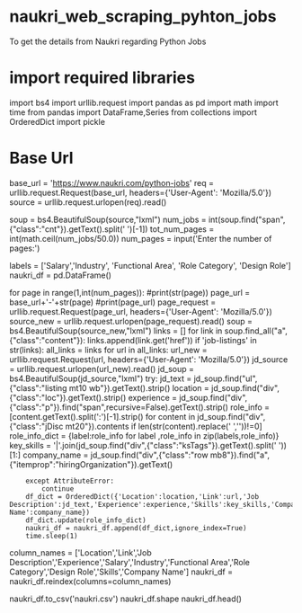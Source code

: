 # naukri_web_scraping_pyhton_jobs
To get the details from Naukri regarding Python Jobs 
# import required libraries
import bs4
import urllib.request
import pandas as pd
import math
import time
from pandas import DataFrame,Series
from collections import OrderedDict
import pickle


# Base Url

base_url = 'https://www.naukri.com/python-jobs'
req = urllib.request.Request(base_url, headers={'User-Agent': 'Mozilla/5.0'})
source = urllib.request.urlopen(req).read()

soup = bs4.BeautifulSoup(source,"lxml")
num_jobs = int(soup.find("span",{"class":"cnt"}).getText().split(' ')[-1])
tot_num_pages = int(math.ceil(num_jobs/50.0))
num_pages = input('Enter the number of pages:')

labels = ['Salary','Industry', 'Functional Area', 'Role Category', 'Design Role']
naukri_df = pd.DataFrame()

for page in range(1,int(num_pages)):
    #print(str(page))
    page_url = base_url+'-'+str(page)
    #print(page_url)
    page_request =  urllib.request.Request(page_url, headers={'User-Agent': 'Mozilla/5.0'})
    source_new = urllib.request.urlopen(page_request).read()
    soup = bs4.BeautifulSoup(source_new,"lxml")
    links = []
    for link in soup.find_all("a",{"class":"content"}):
        links.append(link.get('href'))
    if 'job-listings' in str(links):
        all_links = links
    for url in all_links:
        url_new = urllib.request.Request(url, headers={'User-Agent': 'Mozilla/5.0'})
        jd_source = urllib.request.urlopen(url_new).read()
        jd_soup = bs4.BeautifulSoup(jd_source,"lxml")
        try:
            jd_text = jd_soup.find("ul",{"class":"listing mt10 wb"}).getText().strip()
            location = jd_soup.find("div",{"class":"loc"}).getText().strip()
            experience = jd_soup.find("div",{"class":"p"}).find("span",recursive=False).getText().strip()
            role_info = [content.getText().split(':')[-1].strip() for content in jd_soup.find("div",{"class":"jDisc mt20"}).contents 
            if len(str(content).replace(' ',''))!=0]
            role_info_dict = {label:role_info for label ,role_info in zip(labels,role_info)}
            key_skills = '|'.join(jd_soup.find("div",{"class":"ksTags"}).getText().split('  '))[1:]
            company_name = jd_soup.find("div",{"class":"row mb8"}).find("a",{"itemprop":"hiringOrganization"}).getText()
                        
        except AttributeError:
            continue
        df_dict = OrderedDict({'Location':location,'Link':url,'Job Description':jd_text,'Experience':experience,'Skills':key_skills,'Company Name':company_name})
        df_dict.update(role_info_dict)
        naukri_df = naukri_df.append(df_dict,ignore_index=True)
        time.sleep(1)
    
    
column_names = ['Location','Link','Job Description','Experience','Salary','Industry','Functional Area','Role Category','Design Role','Skills','Company Name']
naukri_df = naukri_df.reindex(columns=column_names)

naukri_df.to_csv('naukri.csv') 
naukri_df.shape
naukri_df.head()


























